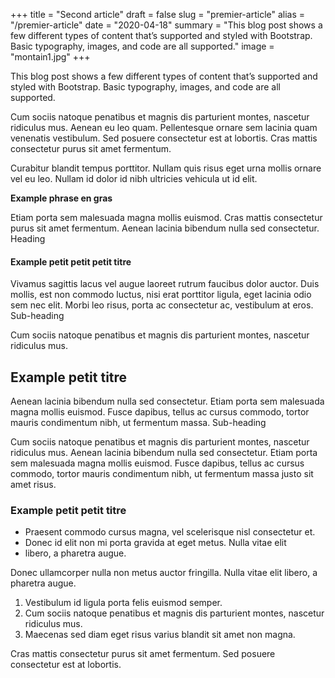 +++
title = "Second article"
draft = false
slug = "premier-article"
alias = "/premier-article"
date = "2020-04-18"
summary = "This blog post shows a few different types of content that’s supported and styled with Bootstrap. Basic typography, images, and code are all supported."
image = "montain1.jpg"
+++

This blog post shows a few different types of content that’s supported
and styled with Bootstrap. Basic typography, images, and code are all
supported.

Cum sociis natoque penatibus et magnis dis parturient montes, nascetur
ridiculus mus. Aenean eu leo quam. Pellentesque ornare sem lacinia quam
venenatis vestibulum. Sed posuere consectetur est at lobortis. Cras
mattis consectetur purus sit amet fermentum.

Curabitur blandit tempus porttitor. Nullam quis risus eget urna mollis
ornare vel eu leo. Nullam id dolor id nibh ultricies vehicula ut id
elit.

**Example phrase en gras**

Etiam porta sem malesuada magna mollis euismod. Cras mattis consectetur
purus sit amet fermentum. Aenean lacinia bibendum nulla sed consectetur.
Heading

#### Example petit petit petit titre

Vivamus sagittis lacus vel augue laoreet rutrum faucibus dolor auctor.
Duis mollis, est non commodo luctus, nisi erat porttitor ligula, eget
lacinia odio sem nec elit. Morbi leo risus, porta ac consectetur ac,
vestibulum at eros.  Sub-heading

Cum sociis natoque penatibus et magnis dis parturient montes, nascetur
ridiculus mus.

## Example petit titre

Aenean lacinia bibendum nulla sed consectetur. Etiam porta sem malesuada
magna mollis euismod. Fusce dapibus, tellus ac cursus commodo, tortor
mauris condimentum nibh, ut fermentum massa.  Sub-heading

Cum sociis natoque penatibus et magnis dis parturient montes, nascetur
ridiculus mus. Aenean lacinia bibendum nulla sed consectetur. Etiam
porta sem malesuada magna mollis euismod. Fusce dapibus, tellus ac
cursus commodo, tortor mauris condimentum nibh, ut fermentum massa justo
sit amet risus.

### Example petit petit titre

*    Praesent commodo cursus magna, vel scelerisque nisl consectetur et.
*    Donec id elit non mi porta gravida at eget metus.  Nulla vitae elit
*    libero, a pharetra augue.

Donec ullamcorper nulla non metus auctor fringilla. Nulla vitae elit
libero, a pharetra augue.

1.    Vestibulum id ligula porta felis euismod semper.
2.    Cum sociis natoque penatibus et magnis dis parturient montes, nascetur ridiculus mus.
3.   Maecenas sed diam eget risus varius blandit sit amet non magna.

Cras mattis consectetur purus sit amet fermentum. Sed posuere
consectetur est at lobortis.
